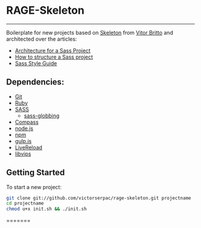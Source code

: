 # RAGE-Skeleton
---

Boilerplate for new projects based on [Skeleton](https://github.com/vitorbritto/skeleton) from [Vitor Britto](https://github.com/vitorbritto) and architected over the articles:

* [Architecture for a Sass Project](http://www.sitepoint.com/architecture-sass-project/)
* [How to structure a Sass project](http://thesassway.com/beginner/how-to-structure-a-sass-project)
* [Sass Style Guide](http://css-tricks.com/sass-style-guide/)

## Dependencies:
* [Git](http://git-scm.com)
* [Ruby](http://ruby-lang.org)
* [SASS](http://sass-lang.com)
	* [sass-globbing](https://github.com/chriseppstein/sass-globbing)
* [Compass](http://compass-style.org)
* [node.js](http://nodejs.org)
* [npm](https://www.npmjs.org)
* [gulp.js](http://gulpjs.com)
* [LiveReload](https://chrome.google.com/webstore/detail/livereload/jnihajbhpnppcggbcgedagnkighmdlei/related)
* [libvips](https://github.com/jcupitt/libvips)

## Getting Started

To start a new project:

```bash
git clone git://github.com/victorserpac/rage-skeleton.git projectname
cd projectname
chmod u+x init.sh && ./init.sh
```
=======

